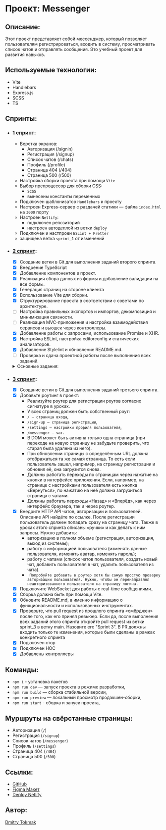# Проект: Messenger

## Описание:

Этот проект представляет собой мессенджер, который позволяет пользователям регистрироваться, входить в систему, просматривать список чатов и отправлять сообщения.
Это учебный проект для развития навыков.

## Используемые технологии:

- Vite
- Handlebars
- Express.js
- SCSS
- TS

## Спринты:

- ### [1 спринт](https://github.com/TokmakDA/middle.messenger.praktikum.yandex/tree/sprint_1):

  - Верстка экранов:
    - Авторизация (/signin)
    - Регистрация (/signup)
    - Список чатов (/chats)
    - Профиль (/profile)
    - Страница 404 (/404)
    - Страница 500 (/500)
  - Настройка сборки проекта при помощи `Vite`
  - Выбор препроцессор для сборки CSS:
    - `SCSS`
    - вынесены константы переменных
  - Подключен шаблонизатор `Hаndlebars` к проекту
  - Настроен Express-сервер с раздачей статики — файла `index.html` на `3000` порту
  - Настроен `Netlify`:
    - подключен репозиторий
    - настроен автодеплой из ветки `deploy`
  - Подключен и настпроен `ESLint + Pretter`
  - защищена ветка `sprint_1` от изменений

- ### [2 спринт](https://github.com/TokmakDA/middle.messenger.praktikum.yandex/tree/sprint_2):

  - [x] Создание ветки в Git для выполнения заданий второго спринта.
  - [x] Внедрение TypeScript
  - [x] Добавление компонентов в проект.
  - [x] Реализация сбора данных из формы и добавление валидации на все формы.
  - [x] Генерация страниц на стороне клиента
  - [x] Bспользование Vite для сборки.
  - [x] Структурирование проекта в соответствии с советами по архитектуре.
  - [ ] Настройка правильных экспортов и импортов, декомпозиция и минимизация связности.
  - [ ] Реализация MVC-приложения и настройка взаимодействия сервисов и вьюшек через контроллеры.
  - [x] Добавление работы с запросами, использование Promise и XHR.
  - [x] Настройка ESLint, настройка editorconfig и статических анализаторов.
  - [x] Добавление Stylelint и обновление README.md.
  - [ ] Проверка и сдача проектной работы после выполнения всех заданий.

  <details><summary>Основные задания:</summary>

  1.  Создайте в Git ветку sprint_2. Не меняйте её название, в ней вы будете выполнять задания этого спринта.
  2.  Внедрите `TypeScript`.
  3.  Сделайте страницу со списком чатов и лентой переписки. Не забудьте, что поле ввода сообщения должно называться `message`.
  4.  Добавьте компонентный подход в проект:

      - Используйте реализацию блока (Block) и Event Bus;
      - Разделите проект на папки с компонентами и страницами (components и blocks или pages).

      > 💡 Вы сами решаете, насколько сильно декомпозировать проект. Мы настоятельно рекомендуем хотя бы часть повторяющихся элементов вынести в отдельные компоненты. Это могут быть, например, инпуты, формы, кнопки, сообщение в чате. Так вы сможете их переиспользовать и не дублировать логику.

  5.  Сделайте сбор данных из формы. В `console.log` должен выводиться объект со всеми заполненными полями формы.
  6.  Добавьте валидацию на все формы. Валидация должна работать по `blur`-событиям и второй раз проверяться при нажатии на `submit`. Используйте регулярные выражения. У валидации должен быть единый механизм:

      - авторизация,
      - регистрация,
      - отправка сообщения (например, недопустимые символы),
      - настройки пользователя.
      - Должны быть следующие проверки (**добавлять дополнительные правила валидации не нужно**):
        - `first_name`, `second_name` — латиница или кириллица, первая буква должна быть заглавной, без пробелов и без цифр, нет спецсимволов (допустим только дефис).
        - `login` — от 3 до 20 символов, латиница, может содержать цифры, но не состоять из них, без пробелов, без спецсимволов (допустимы дефис и нижнее подчёркивание).
        - `email` — латиница, может включать цифры и спецсимволы вроде дефиса и подчёркивания, обязательно должна быть «собака» (@) и точка после неё, но перед точкой обязательно должны быть буквы.
        - `password` — от 8 до 40 символов, обязательно хотя бы одна заглавная буква и цифра.
        - `phone` — от 10 до 15 символов, состоит из цифр, может начинается с плюса.
        - `message` — не должно быть пустым.

  7.  Генерация страниц должна происходить на стороне клиента;
  8.  Сборка должна быть при помощи Vite;
  9.  Структурируйте проект в соответствии с советами по архитектуре:

      - Разбейте на папки единым образом. Например, если у вас в папке Button лежит `Button.ts`, `index.ts`, `Button.css`, `types.ts`, то в папке `Input` не должен быть просто `Input.ts`. Как минимум там тоже должен быть свой `index.ts`;

      > 💡 Нет понятия «идеальная файловая структура». В вашей структуре должны быть логика, единообразие и декомпозиция. Представьте себя на месте другого разработчика, который открыл ваш проект. Сколько времени потребуется, чтобы понять, что где лежит? А если нужно добавить новый компонент или что-то исправить в коде? Чем понятнее будет структура, тем лучше.

      - Настройте правильные экспорты и импорты;
      - Декомпозируйте и максимально уменьшите связность.
      - Проверьте, что ваше приложения соответствует шаблону MVC (тема «Паттерны», урок "MV\*?").
        > 💡 Реализация MVC-приложения:
        >
        > - Шаг 1. Создаём базовый класс (он же View в MVC);
        > - Шаг 2. Наследуем от него страницы — "Chats" и т. д.;
        > - Шаг 3. Внутри описываем отображение определённой части приложения;
        > - Шаг 4. Содержимое генерируем с помощью шаблонизатора;
        > - Шаг 5. Создаём сервисы и модули для управления бизнес-логикой работы с данными;
        > - Шаг 6. Настраиваем взаимодействие сервисов и вьюшек через контроллеры. Например, через паттерн «Медиатор».

  10. В следующем спринте вы напишете свой роутер и добавите его в проект, использовать `express.Router()` нельзя. Сейчас для перехода между страницами можете применить, например, ссылки в тегах `<a>`.
  11. Добавьте класс для работы с запросами:

      - `Fetch`, `axios` и подобные инструменты использовать нельзя. Только `Promise` и `XHR`;
      - Реализуйте методы `GET`, `POST`, `PUT`, `DELETE`;
      - Добавьте работу с `query string` в GET-запросе и с `body` для других методов.

      > 💡 Вам поможет пример HTTPTransport из урока «Реализация fetch» (тема про API) или напишите свою реализацию. `Fetch`, `axios` и другие подобные инструменты вы сможете использовать во втором модуле.

  12. Добавьте `ESLint`:

      - Опишите свои правила или наследуйтесь от уже готовых наборов: например, `Airbnb` или `Google`;
      - Настройте `editorconfig` и другие статические анализаторы и инструменты для кода;
      - Весь код должен проходить проверку типов, линтинг и тесты.

      > 💡 В готовых наборах очень много правил. Может возникнуть желание отключить часть из них. Настраивайте конфигурацию под себя, но не забывайте, что эти правила были добавлены не просто так. Не отключайте правила просто потому, что с ними долго или сложно править ошибки.

  13. Добавьте `Stylelint`.
  14. Обновите `README.md`, а именно информацию о функциональности и использованных инструментах.15. Проверьте, что pull request из прошлого спринта «смёрджен» после того, как его принял ревьюер. Если да, после выполнения всех заданий этого спринта откройте pull request из ветки `sprint_2` в ветку `main`. Назовите его “Sprint 2”. В PR должны входить только те изменения, которые были сделаны в рамках конкретного спринта.
  15. Когда будете готовы к сдаче проектной работы, отправьте ссылку на пул-реквест, открытый из ветки `sprint-2`, через форму в интерфейсе Практикума.

</details>

- ### [3 спринт](https://github.com/TokmakDA/middle.messenger.praktikum.yandex/tree/sprint_3):

  - [x] Создание ветки в Git для выполнения заданий третьего спринта.
  - [x] Добавьте роутинг в проект:
    - Реализуйте роутер для регистрации роутов согласно сигнатуре в уроках.
    - У всех страниц должен быть собственный роут:
    - `/ — страница входа`,
    - `/sign-up — страница регистрации`,
    - `/settings — настройки профиля пользователя`,
    - `/messenger — чат`.
    - В DOM может быть активна только одна страница (при переходе на новую страницу не забудьте проверить, что старая была удалена из него).
    - При обновлении страницы с определённым URL должна отображаться та же самая страница. То есть если пользователь зашел, например, на страницу регистрации и обновил её, она загрузится снова.
    - Должны работать переходы по страницам через нажатие на кнопки в интерфейсе приложения. Если, например, на странице с настройками пользователя есть кнопка «Вернуться», по нажатию на неё должна загрузиться страница с чатами.
    - Должны работать переходы «Назад» и «Вперёд», как через интерфейс браузера, так и через роутер.
  - [x] Внедрите HTTP API чатов, авторизации и пользователей. Описание API найдёте по ссылке. После регистрации пользователь должен попадать сразу на страницу чата. Также в уроках этого спринта описаны «ручки» и как делать к ним запросы. Нужно добавить:
    - авторизацию в полном объеме (регистрация, авторизация, выход из системы);
    - работу с информацией пользователя (изменять данные пользователя, изменять аватар, изменять пароль);
    - работу с чатами (список чатов пользователя, создать новый чат, добавить пользователя в чат, удалить пользователя из чата).
    - ` Попробуйте добавить в роутер хотя бы самую простую проверку авторизации пользователя. Нужно, чтобы он перенаправлял неавторизованного пользователя на страницу логина.`
  - [x] Подключите WebSocket для работы с real-time сообщениями..
  - [x] Сборка должна быть при помощи Vite.
  - [x] Обновите README.md, а именно информацию о функциональности и использованных инструментах.
  - [x] Проверьте, что pull request из прошлого спринта «смёрджен» после того, как его принял ревьюер. Если да, после выполнения всех заданий этого спринта откройте pull request из ветки sprint_3 в ветку main. Назовите его "Sprint 3". В PR должны входить только те изменения, которые были сделаны в рамках конкретного спринта
  - [x] Подключен стор
  - [x] Подключен HOC
  - [x] Добавлены контроллеры

## Команды:

- `npm i` - установка пакетов
- `npm run dev` — запуск проекта в режиме разработки,
- `npm run build` — сборка стабильной версии,
- `npm run preview` — локальный просмотр продакшен-сборки,
- `npm run start` - сборка и запуск проекта,

## Муршруты на свёрстанные страницы:

- Авторизация (`/`)
- Регистрация (`/signup`)
- Список чатов (`/messenger`)
- Профиль (`/settings`)
- Страница 404 (`/404`)
- Страница 500 (`/500`)

## Ссылки:

- [GitHub](https://github.com/TokmakDA/middle.messenger.praktikum.yandex)
- [Figma Макет](https://www.figma.com/file/c9YiqkWCMqjtdqIDItpCAG/messenger?type=design&node-id=0%3A1&mode=design&t=KKmiJiRISH8hpqlx-1)
- [Deploy Netlify](https://tokmak-da-messenger.netlify.app/)

## Автор:

[Dmitry Tokmak](https://github.com/TokmakDA)
